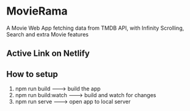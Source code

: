 # MovieRama

A Movie Web App fetching data from TMDB API, with Infinity Scrolling, Search and extra Movie features

## Active Link on Netlify

## How to setup

1. npm run build ---> build the app
2. npm run build:watch ---> build and watch for changes
3. npm run serve ---> open app to local server
